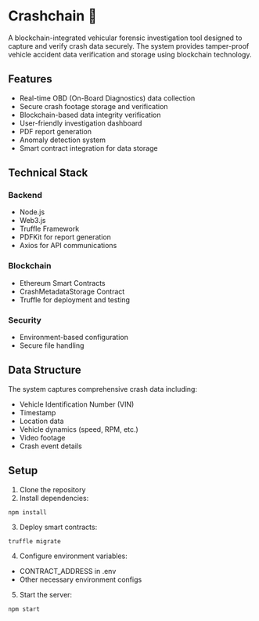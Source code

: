 # Crashchain 🚗

A blockchain-integrated vehicular forensic investigation tool designed to capture and verify crash data securely. The system provides tamper-proof vehicle accident data verification and storage using blockchain technology.

## Features

- Real-time OBD (On-Board Diagnostics) data collection
- Secure crash footage storage and verification
- Blockchain-based data integrity verification
- User-friendly investigation dashboard
- PDF report generation
- Anomaly detection system
- Smart contract integration for data storage

## Technical Stack

### Backend

- Node.js
- Web3.js
- Truffle Framework
- PDFKit for report generation
- Axios for API communications

### Blockchain

- Ethereum Smart Contracts
- CrashMetadataStorage Contract
- Truffle for deployment and testing

### Security

- Environment-based configuration
- Secure file handling

## Data Structure

The system captures comprehensive crash data including:

- Vehicle Identification Number (VIN)
- Timestamp
- Location data
- Vehicle dynamics (speed, RPM, etc.)
- Video footage
- Crash event details

## Setup

1. Clone the repository
2. Install dependencies:

```bash:terminal
npm install
```
3. Deploy smart contracts:

```bash:terminal
truffle migrate
```
4. Configure environment variables:

- CONTRACT_ADDRESS in .env
- Other necessary environment configs



5. Start the server:

```bash:terminal
npm start
```
